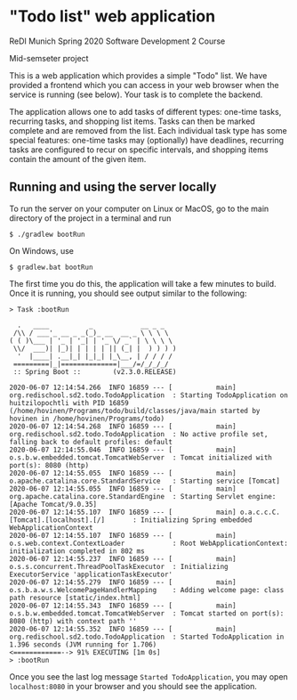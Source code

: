 # "Todo list" web application

ReDI Munich Spring 2020 Software Development 2 Course

Mid-semseter project

This is a web application which provides a simple "Todo" list. We have provided a frontend which you
can access in your web browser when the service is running (see below). Your task
is to complete the backend.

The application allows one to add tasks of different types: one-time tasks,
recurring tasks, and shopping list items. Tasks can then be marked complete and
are removed from the list. Each individual task type has some special features:
one-time tasks may (optionally) have deadlines, recurring tasks are configured to
recur on specific intervals, and shopping items contain the amount of the given
item.

## Running and using the server locally

To run the server on your computer on Linux or MacOS, go to the main directory of the project in a
terminal and run

```shell script
$ ./gradlew bootRun
```

On Windows, use

```shell script
$ gradlew.bat bootRun
```

The first time you do this, the application will take a few minutes to build. Once
it is running, you should see output similar to the following:

```
> Task :bootRun

  .   ____          _            __ _ _
 /\\ / ___'_ __ _ _(_)_ __  __ _ \ \ \ \
( ( )\___ | '_ | '_| | '_ \/ _` | \ \ \ \
 \\/  ___)| |_)| | | | | || (_| |  ) ) ) )
  '  |____| .__|_| |_|_| |_\__, | / / / /
 =========|_|==============|___/=/_/_/_/
 :: Spring Boot ::        (v2.3.0.RELEASE)

2020-06-07 12:14:54.266  INFO 16859 --- [           main] org.redischool.sd2.todo.TodoApplication  : Starting TodoApplication on huitzilopochtli with PID 16859 (/home/hovinen/Programs/todo/build/classes/java/main started by hovinen in /home/hovinen/Programs/todo)
2020-06-07 12:14:54.268  INFO 16859 --- [           main] org.redischool.sd2.todo.TodoApplication  : No active profile set, falling back to default profiles: default
2020-06-07 12:14:55.046  INFO 16859 --- [           main] o.s.b.w.embedded.tomcat.TomcatWebServer  : Tomcat initialized with port(s): 8080 (http)
2020-06-07 12:14:55.055  INFO 16859 --- [           main] o.apache.catalina.core.StandardService   : Starting service [Tomcat]
2020-06-07 12:14:55.055  INFO 16859 --- [           main] org.apache.catalina.core.StandardEngine  : Starting Servlet engine: [Apache Tomcat/9.0.35]
2020-06-07 12:14:55.107  INFO 16859 --- [           main] o.a.c.c.C.[Tomcat].[localhost].[/]       : Initializing Spring embedded WebApplicationContext
2020-06-07 12:14:55.107  INFO 16859 --- [           main] o.s.web.context.ContextLoader            : Root WebApplicationContext: initialization completed in 802 ms
2020-06-07 12:14:55.237  INFO 16859 --- [           main] o.s.s.concurrent.ThreadPoolTaskExecutor  : Initializing ExecutorService 'applicationTaskExecutor'
2020-06-07 12:14:55.279  INFO 16859 --- [           main] o.s.b.a.w.s.WelcomePageHandlerMapping    : Adding welcome page: class path resource [static/index.html]
2020-06-07 12:14:55.343  INFO 16859 --- [           main] o.s.b.w.embedded.tomcat.TomcatWebServer  : Tomcat started on port(s): 8080 (http) with context path ''
2020-06-07 12:14:55.352  INFO 16859 --- [           main] org.redischool.sd2.todo.TodoApplication  : Started TodoApplication in 1.396 seconds (JVM running for 1.706)
<============--> 91% EXECUTING [1m 0s]
> :bootRun
```

Once you see the last log message `Started TodoApplication`, you may open `localhost:8080` in your
browser and you should see the application.

